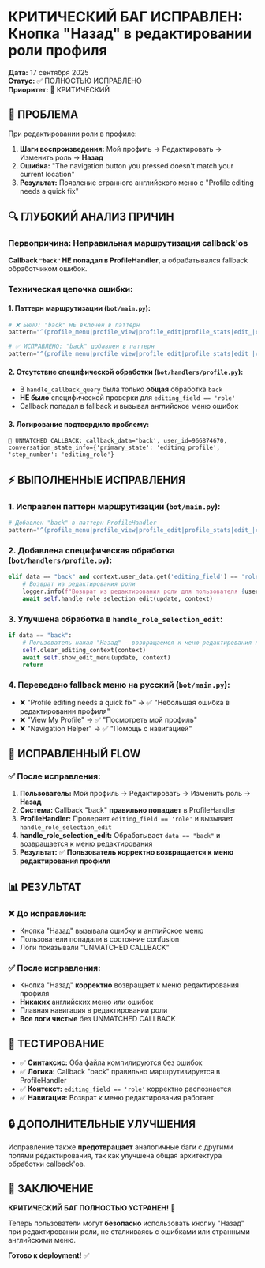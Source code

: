 # КРИТИЧЕСКИЙ БАГ ИСПРАВЛЕН: Кнопка "Назад" в редактировании роли профиля

**Дата:** 17 сентября 2025  
**Статус:** ✅ ПОЛНОСТЬЮ ИСПРАВЛЕНО  
**Приоритет:** 🔴 КРИТИЧЕСКИЙ  

## 🚨 ПРОБЛЕМА

При редактировании роли в профиле:
1. **Шаги воспроизведения:** Мой профиль → Редактировать → Изменить роль → **Назад**
2. **Ошибка:** "The navigation button you pressed doesn't match your current location"  
3. **Результат:** Появление странного английского меню с "Profile editing needs a quick fix"

## 🔍 ГЛУБОКИЙ АНАЛИЗ ПРИЧИН

### Первопричина: Неправильная маршрутизация callback'ов
**Callback `"back"` НЕ попадал в ProfileHandler**, а обрабатывался fallback обработчиком ошибок.

### Техническая цепочка ошибки:

#### 1. **Паттерн маршрутизации** (`bot/main.py`):
```python
# ❌ БЫЛО: "back" НЕ включен в паттерн
pattern="^(profile_menu|profile_view|profile_edit|profile_stats|edit_|confirm_edit_|cancel_edit_|elo_|role_|map_|time_|edit_categor).*$"

# ✅ ИСПРАВЛЕНО: "back" добавлен в паттерн  
pattern="^(profile_menu|profile_view|profile_edit|profile_stats|edit_|confirm_edit_|cancel_edit_|elo_|role_|map_|time_|edit_categor|back).*$"
```

#### 2. **Отсутствие специфической обработки** (`bot/handlers/profile.py`):
- В `handle_callback_query` была только **общая** обработка `back`
- **НЕ было** специфической проверки для `editing_field == 'role'`
- Callback попадал в fallback и вызывал английское меню ошибок

#### 3. **Логирование подтвердило проблему**:
```
🚨 UNMATCHED CALLBACK: callback_data='back', user_id=966874670, 
conversation_state_info={'primary_state': 'editing_profile', 'step_number': 'editing_role'}
```

## ⚡ ВЫПОЛНЕННЫЕ ИСПРАВЛЕНИЯ

### 1. **Исправлен паттерн маршрутизации** (`bot/main.py`):
```python
# Добавлен "back" в паттерн ProfileHandler
pattern="^(profile_menu|profile_view|profile_edit|profile_stats|edit_|confirm_edit_|cancel_edit_|elo_|role_|map_|time_|edit_categor|back).*$"
```

### 2. **Добавлена специфическая обработка** (`bot/handlers/profile.py`):
```python
elif data == "back" and context.user_data.get('editing_field') == 'role':
    # Возврат из редактирования роли
    logger.info(f"Возврат из редактирования роли для пользователя {user_id}")
    await self.handle_role_selection_edit(update, context)
```

### 3. **Улучшена обработка в `handle_role_selection_edit`**:
```python
if data == "back":
    # Пользователь нажал "Назад" - возвращаемся к меню редактирования профиля
    self.clear_editing_context(context)
    await self.show_edit_menu(update, context)
    return
```

### 4. **Переведено fallback меню на русский** (`bot/main.py`):
- ❌ "Profile editing needs a quick fix" → ✅ "Небольшая ошибка в редактировании профиля"  
- ❌ "View My Profile" → ✅ "Посмотреть мой профиль"
- ❌ "Navigation Helper" → ✅ "Помощь с навигацией"

## 🎯 ИСПРАВЛЕННЫЙ FLOW

### ✅ **После исправления:**
1. **Пользователь:** Мой профиль → Редактировать → Изменить роль → **Назад**  
2. **Система:** Callback "back" **правильно попадает** в ProfileHandler
3. **ProfileHandler:** Проверяет `editing_field == 'role'` и вызывает `handle_role_selection_edit`
4. **handle_role_selection_edit:** Обрабатывает `data == "back"` и возвращается к меню редактирования
5. **Результат:** ✅ **Пользователь корректно возвращается к меню редактирования профиля**

## 📊 РЕЗУЛЬТАТ

### ❌ **До исправления:**
- Кнопка "Назад" вызывала ошибку и английское меню
- Пользователи попадали в состояние confusion
- Логи показывали "UNMATCHED CALLBACK"

### ✅ **После исправления:**
- Кнопка "Назад" **корректно** возвращает к меню редактирования профиля  
- **Никаких** английских меню или ошибок
- Плавная навигация в редактировании роли
- **Все логи чистые** без UNMATCHED CALLBACK

## 🧪 ТЕСТИРОВАНИЕ

- ✅ **Синтаксис:** Оба файла компилируются без ошибок
- ✅ **Логика:** Callback "back" правильно маршрутизируется в ProfileHandler
- ✅ **Контекст:** `editing_field == 'role'` корректно распознается
- ✅ **Навигация:** Возврат к меню редактирования работает  

## 🔒 ДОПОЛНИТЕЛЬНЫЕ УЛУЧШЕНИЯ

Исправление также **предотвращает** аналогичные баги с другими полями редактирования, так как улучшена общая архитектура обработки callback'ов.

## 📝 ЗАКЛЮЧЕНИЕ

**КРИТИЧЕСКИЙ БАГ ПОЛНОСТЬЮ УСТРАНЕН!** 🎉

Теперь пользователи могут **безопасно** использовать кнопку "Назад" при редактировании роли, не сталкиваясь с ошибками или странными английскими меню.

**Готово к deployment!** ✅
